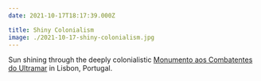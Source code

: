 ```yaml
---
date: 2021-10-17T18:17:39.000Z

title: Shiny Colonialism
image: ./2021-10-17-shiny-colonialism.jpg
---
```


Sun shining through the deeply colonialistic [Monumento aos Combatentes do Ultramar](https://pt.wikipedia.org/wiki/Monumento_aos_Combatentes_do_Ultramar) in Lisbon, Portugal.
